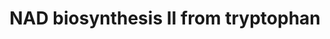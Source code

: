 ---
annotations:
- id: PW:0000219
  parent: classic metabolic pathway
  type: Pathway Ontology
  value: nicotinamide adenine dinucleotide biosynthetic pathway
- id: PW:0000002
  parent: classic metabolic pathway
  type: Pathway Ontology
  value: classic metabolic pathway
authors:
- Cizar
- AlexanderPico
- Egonw
- Khanspers
- MaintBot
- L Dupuis
- Eweitz
citedin:
- link: PMC8937610
  title: Bioinformatics analysis of potential therapeutic targets for COVID-19 infection
    in patients with carotid atherosclerosis (2022)
communities: []
description: 'As a general rule, most prokaryotes utilize the aspartate de novo pathway,
  in which the nicotinate moiety of NAD is synthesized from aspartate (see NAD biosynthesis
  I (from aspartate)). In eukaryotes, the de novo pathway starts with tryptophan (this
  pathway). The role of tryptophan as a precursor in eukaryotic NAD biosynthesis was
  first suggested by nutritional studies in which humans stricken with pellagra, a
  nicotinamide (niacine) deficiency disease, recovered after the addition of tryptophan
  or niacin to their diets (Krehl et al). Other studies established tryptophan as
  a precursor of NAD in many animal and plant systems (Foster et al). This pathway
  is closely related to the catabolic pathway of tryptophan (tryptophan degradation
  I (via anthranilate)), suggesting an evolutionary link between the two.  Though
  rare, the synthesis of NAD from tryptophan in prokaryotes has been observed in several
  organisms. Wilson and Henderson reported that Xanthomonas arboricola pv. pruni requires
  niacin for growth and can use tryptophan or 3-hydroxyanthranilic acid as a substitute
  [Wilson63]. Some members of the Actinomycete group were also reported to utilize
  tryptophan for NAD biosynthesis (Lingens et al).  Recent studies based on comparative
  genome analysis have identified the five genes involved in the "eukaryotic" pathway
  in several bacterial strains, confirming that some bacteria may indeed utilize this
  pathway rather than the aspartate pathway (Kurnasov et al).  In yeast, the de novo
  pathway consists of six enzymatic steps (catalyzed by the products of the BNA genes)
  and one non-enzymatic reaction. After the last enzymatic reaction (catalyzed by
  Bna6p), the de novo pathway converges with the salvage pathway (Panozzo et al).  In
  plants:  In plants current evidence strongly supports the NAD biosynthetic route
  from L-aspartate (NAD biosynthesis I (from aspartate)). However, the finding of
  gene homologs encoding enzymes of the early steps in the kynurenine pathway (this
  pathway) in the genome sequence of rice (Oryza sativa) does not rule out this pathway
  in monocotyledones and remains to be further investigated (Katoh et al).  Adapted
  from   [BioCyc](http://biocyc.org/META/new-image?type=PATHWAY&object=NADSYN-PWY&detail-level=3&ENZORG=TAX-9606). '
last-edited: 2025-09-28
ndex: fc35169a-8b64-11eb-9e72-0ac135e8bacf
organisms:
- Homo sapiens
redirect_from:
- /index.php/Pathway:WP2485
- /instance/WP2485
- /instance/WP2485_r140644
revision: r140644
schema-jsonld:
- '@context': https://schema.org/
  '@id': https://wikipathways.github.io/pathways/WP2485.html
  '@type': Dataset
  creator:
    '@type': Organization
    name: WikiPathways
  description: 'As a general rule, most prokaryotes utilize the aspartate de novo
    pathway, in which the nicotinate moiety of NAD is synthesized from aspartate (see
    NAD biosynthesis I (from aspartate)). In eukaryotes, the de novo pathway starts
    with tryptophan (this pathway). The role of tryptophan as a precursor in eukaryotic
    NAD biosynthesis was first suggested by nutritional studies in which humans stricken
    with pellagra, a nicotinamide (niacine) deficiency disease, recovered after the
    addition of tryptophan or niacin to their diets (Krehl et al). Other studies established
    tryptophan as a precursor of NAD in many animal and plant systems (Foster et al).
    This pathway is closely related to the catabolic pathway of tryptophan (tryptophan
    degradation I (via anthranilate)), suggesting an evolutionary link between the
    two.  Though rare, the synthesis of NAD from tryptophan in prokaryotes has been
    observed in several organisms. Wilson and Henderson reported that Xanthomonas
    arboricola pv. pruni requires niacin for growth and can use tryptophan or 3-hydroxyanthranilic
    acid as a substitute [Wilson63]. Some members of the Actinomycete group were also
    reported to utilize tryptophan for NAD biosynthesis (Lingens et al).  Recent studies
    based on comparative genome analysis have identified the five genes involved in
    the "eukaryotic" pathway in several bacterial strains, confirming that some bacteria
    may indeed utilize this pathway rather than the aspartate pathway (Kurnasov et
    al).  In yeast, the de novo pathway consists of six enzymatic steps (catalyzed
    by the products of the BNA genes) and one non-enzymatic reaction. After the last
    enzymatic reaction (catalyzed by Bna6p), the de novo pathway converges with the
    salvage pathway (Panozzo et al).  In plants:  In plants current evidence strongly
    supports the NAD biosynthetic route from L-aspartate (NAD biosynthesis I (from
    aspartate)). However, the finding of gene homologs encoding enzymes of the early
    steps in the kynurenine pathway (this pathway) in the genome sequence of rice
    (Oryza sativa) does not rule out this pathway in monocotyledones and remains to
    be further investigated (Katoh et al).  Adapted from   [BioCyc](http://biocyc.org/META/new-image?type=PATHWAY&object=NADSYN-PWY&detail-level=3&ENZORG=TAX-9606). '
  keywords:
  - 2-Amino-3-carboxymuconicacid semialdehyde
  - 3-Hydroxyanthranilic acid
  - AFMID
  - AMP
  - ATP
  - Carbon dioxide
  - Diphosphate
  - Formic acid
  - HAAO
  - H⁺
  - H₂O
  - KMO
  - KYNU
  - L-3-Hydroxykynurenine
  - L-Alanine
  - L-Glutamic acid
  - L-Glutamine
  - L-Kynurenine
  - L-Tryptophan
  - N'-Formylkynurenine
  - NAD
  - NADP
  - NADPH
  - NADSYN1
  - NMNAT1
  - Nicotinic acidadenine dinucleotide
  - Nicotinic acidmononucleotide
  - Oxygen
  - Phosphoribosylpyrophosphate
  - QPRT
  - Quinolinic acid
  - TDO2
  - pyrophosphate
  license: CC0
  name: NAD biosynthesis II from tryptophan
seo: CreativeWork
title: NAD biosynthesis II from tryptophan
wpid: WP2485
---